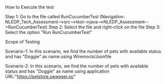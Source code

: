 How to Execute the test

Step 1: Go to the file called RunCucumberTest
        (Navigation: NLEDP_Tech_Assessment-->src-->test-->java-->NLEDP_Assessment-->RunCucumberTest)
Step 2: Select the file and right-click on the file
Step 3: Select the option "Run RunCucumberTest"



Scope of Testing

Scenario-1: 
In this scenario, we find the number of pets with available status and has "Doggie" as name using Wiremock/Jsonfile


 
Scenario-2: In this scenario, we find the number of pets with available status and has "Doggie" as name 
using application URL:"https://petstore.swagger.io/"
